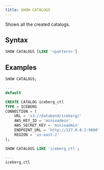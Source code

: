 ```yaml
---
title: SHOW CATALOGS
---
```


Shows all the created catalogs.

## Syntax

```sql
SHOW CATALOGS [LIKE '<pattern>']
```

## Examples

```sql
SHOW CATALOGS;

----
default

CREATE CATALOG iceberg_ctl
TYPE = ICEBERG
CONNECTION = (
    URL = 's3://databend/iceberg/'
    AWS_KEY_ID = 'minioadmin'
    AWS_SECRET_KEY = 'minioadmin'
    ENDPOINT_URL = 'http://127.0.0.1:9000'
    REGION = 'us-east-2'
);

SHOW CATALOGS LIKE 'iceberg_ctl';

----
iceberg_ctl
```